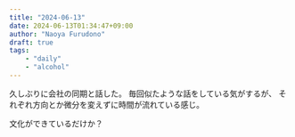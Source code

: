 ```yaml
---
title: "2024-06-13"
date: 2024-06-13T01:34:47+09:00
author: "Naoya Furudono"
draft: true
tags:
    - "daily"
    - "alcohol"
---
```


久しぶりに会社の同期と話した。
毎回似たような話をしている気がするが、
それぞれ方向とか微分を変えずに時間が流れている感じ。

文化ができているだけか？

